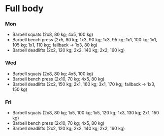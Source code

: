 # Full body
### Mon
* Barbell squats (2x8, 80 kg; 4x5, 100 kg)
* Barbell bench press (2x5, 80 kg; 1x3, 90 kg; 1x3, 95 kg; 1x1, 100 kg; 1x1, 105 kg; 1x1, 110 kg;; fallback -> 1x3, 80 kg)
* Barbell deadlifts (2x2, 120 kg; 2x2, 140 kg; 2x2, 160 kg)

### Wed
* Barbell squats (2x8, 80 kg; 4x5, 100 kg)
* Barbell bench press (2x10, 70 kg; 4x5, 80 kg)
* Barbell deadlifts (2x2, 150 kg; 2x1, 160 kg; 3x1, 170 kg;; fallback -> 1x3, 150 kg)

### Fri
* Barbell squats (2x8, 80 kg; 1x5, 100 kg; 1x5, 120 kg; 1x3, 130 kg; 2x1, 150 kg)
* Barbell bench press (2x10, 70 kg; 4x5, 80 kg)
* Barbell deadlifts (2x2, 120 kg; 2x2, 140 kg; 2x2, 160 kg)
